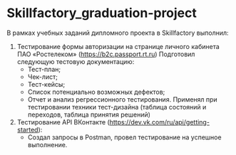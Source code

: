 # Skillfactory_graduation-project
В рамках учебных заданий дипломного проекта в Skillfactory выполнил:
1. Тестирование формы авторизации на странице личного кабинета ПАО «Ростелеком» (https://b2c.passport.rt.ru)
   Подготовил следующую тестовую документацию:
   - Тест-план;
   - Чек-лист;
   - Тест-кейсы;
   - Список потенциально возможных дефектов;
   - Отчет и анализ регрессионного тестирования.
Применял при тестировании техники тест-дизайна (таблица состояний и переходов, таблица принятия решений)
3. Тестирование API ВКонтакте (https://dev.vk.com/ru/api/getting-started):
   - Создал запросы в Postman, провел тестирование на успешное выполнение.
